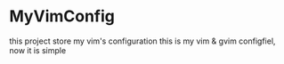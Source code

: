 # MyVimConfig
this project store my vim's configuration
this is my vim & gvim configfiel, now it is simple
